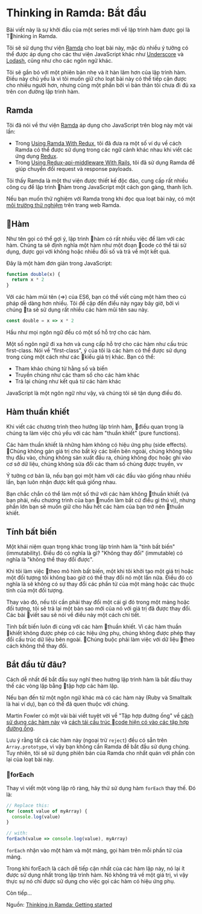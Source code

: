 # Thinking in Ramda: Bắt đầu

Bài viết này là sự khởi đầu của một series mới về lập trình hàm được gọi là Thinking in Ramda.

Tôi sẽ sử dụng thư viện [Ramda](http://ramdajs.com/) cho loạt bài này, mặc dù nhiều ý tưởng có thể được áp dụng cho các thư viện JavaScript khác như [Underscore](http://underscorejs.org/) và [Lodash](https://lodash.com/), cũng như cho các ngôn ngữ khác.

Tôi sẽ gắn bó với một phiên bản nhẹ và ít hàn lâm hơn của lập trình hàm. Điều này chủ yếu là vì tôi muốn giữ cho loạt bài này có thể tiếp cận được cho nhiều người hơn, nhưng cũng một phần bởi vì bản thân tôi chưa đi đủ xa trên con đường lập trình hàm.

## Ramda

Tôi đã nói về thư viện [Ramda](http://ramdajs.com/) áp dụng cho JavaScript trên blog này một vài lần:

* Trong [Using Ramda With Redux](http://randycoulman.com/blog/2016/02/16/using-ramda-with-redux/), tôi đã đưa ra một số ví dụ về cách Ramda có thể được sử dụng trong các ngữ cảnh khác nhau khi viết các ứng dụng [Redux](http://redux.js.org/).
* Trong [Using Redux-api-middleware With Rails](http://randycoulman.com/blog/2016/04/19/using-redux-api-middleware-with-rails/), tôi đã sử dụng Ramda để giúp chuyển đổi request và response payloads.

Tôi thấy Ramda là một thư viện được thiết kế độc đáo, cung cấp rất nhiều công cụ để lập trình hàm trong JavaScript một cách gọn gàng, thanh lịch.

Nếu bạn muốn thử nghiệm với Ramda trong khi đọc qua loạt bài này, có một [môi trường thử nghiệm](http://ramdajs.com/repl/) trên trang web Ramda.

## Hàm

Như tên gọi có thể gợi ý, lập trình hàm có rất nhiều việc để làm với các hàm. Chúng ta sẽ định nghĩa một hàm như một đoạn code có thể tái sử dụng, được gọi với không hoặc nhiều đối số và trả về một kết quả.

Đây là một hàm đơn giản trong JavaScript:

```js
function double(x) {
  return x * 2
}
```

Với các hàm mũi tên \(=&gt;\) của ES6, bạn có thể viết cùng một hàm theo cú pháp dễ dàng hơn nhiều. Tôi đề cập đến điều này ngay bây giờ, bởi vì chúng ta sẽ sử dụng rất nhiều các hàm mũi tên sau này.

```js
const double = x => x * 2
```

Hầu như mọi ngôn ngữ đều có một số hỗ trợ cho các hàm.

Một số ngôn ngữ đi xa hơn và cung cấp hỗ trợ cho các hàm như cấu trúc first-class. Nói về "first-class", ý của tôi là các hàm có thể được sử dụng trong cùng một cách như các kiểu giá trị khác. Bạn có thể:

* Tham khảo chúng từ hằng số và biến
* Truyền chúng như các tham số cho các hàm khác
* Trả lại chúng như kết quả từ các hàm khác

JavaScript là một ngôn ngữ như vậy, và chúng tôi sẽ tận dụng điều đó.

## Hàm thuần khiết

Khi viết các chương trình theo hướng lập trình hàm, điều quan trọng là chúng ta làm việc chủ yếu với các hàm "thuần khiết" \(pure functions\).

Các hàm thuần khiết là những hàm không có hiệu ứng phụ \(side effects\). Chúng không gán giá trị cho bất kỳ các biến bên ngoài, chúng không tiêu thụ đầu vào, chúng không sản xuất đầu ra, chúng không đọc hoặc ghi vào cơ sở dữ liệu, chúng không sửa đổi các tham số chúng được truyền, vv

Ý tưởng cơ bản là, nếu bạn gọi một hàm với các đầu vào giống nhau nhiều lần, bạn luôn nhận được kết quả giống nhau.

Bạn chắc chắn có thể làm một số thứ với các hàm không thuần khiết \(và bạn phải, nếu chương trình của bạn muốn làm bất cứ điều gì thú vị\), nhưng phần lớn bạn sẽ muốn giữ cho hầu hết các hàm của bạn trở nên thuần khiết.

## Tính bất biến

Một khái niệm quan trọng khác trong lập trình hàm là "tính bất biến" \(immutability\). Điều đó có nghĩa là gì? "Không thay đổi" \(immutable\) có nghĩa là "không thể thay đổi được".

Khi tôi làm việc theo mô hình bất biến, một khi tôi khởi tạo một giá trị hoặc một đối tượng tôi không bao giờ có thể thay đổi nó một lần nữa. Điều đó có nghĩa là sẽ không có sự thay đổi các phần tử của một mảng hoặc các thuộc tính của một đối tượng.

Thay vào đó, nếu tôi cần phải thay đổi một cái gì đó trong một mảng hoặc đối tượng, tôi sẽ trả lại một bản sao mới của nó với giá trị đã được thay đổi. Các bài viết sau sẽ nói về điều này một cách chi tiết.

Tính bất biến luôn đi cùng với các hàm thuần khiết. Vì các hàm thuần khiết không được phép có các hiệu ứng phụ, chúng không được phép thay đổi cấu trúc dữ liệu bên ngoài. Chúng buộc phải làm việc với dữ liệu theo cách không thể thay đổi.

## Bắt đầu từ đâu?

Cách dễ nhất để bắt đầu suy nghĩ theo hướng lập trình hàm là bắt đầu thay thế các vòng lặp bằng tập hợp các hàm lặp.

Nếu bạn đến từ một ngôn ngữ khác mà có các hàm này \(Ruby và Smalltalk là hai ví dụ\), bạn có thể đã quen thuộc với chúng.

Martin Fowler có một vài bài viết tuyệt vời về "Tập hợp đường ống" về [cách sử dụng các hàm này](http://martinfowler.com/articles/collection-pipeline/) và [cách tái cấu trúc code hiện có vào các tập hợp đường ống](http://martinfowler.com/articles/refactoring-pipelines.html).

Lưu ý rằng tất cả các hàm này \(ngoại trừ `reject`\) đều có sẵn trên `Array.prototype`, vì vậy bạn không cần Ramda để bắt đầu sử dụng chúng. Tuy nhiên, tôi sẽ sử dụng phiên bản của Ramda cho nhất quán với phần còn lại của loạt bài này.

### forEach

Thay vì viết một vòng lặp rõ ràng, hãy thử sử dụng hàm `forEach` thay thế. Đó là:

```js
// Replace this:
for (const value of myArray) {
  console.log(value)
}

// with:
forEach(value => console.log(value), myArray)
```

`forEach` nhận vào một hàm và một mảng, gọi hàm trên mỗi phần tử của mảng.

Trong khi forEach là cách dễ tiếp cận nhất của các hàm lặp này, nó lại ít được sử dụng nhất trong lập trình hàm. Nó không trả về một giá trị, vì vậy thực sự nó chỉ được sử dụng cho việc gọi các hàm có hiệu ứng phụ.

Còn tiếp...

Nguồn: [Thinking in Ramda: Getting started](http://randycoulman.com/blog/2016/05/24/thinking-in-ramda-getting-started/)

